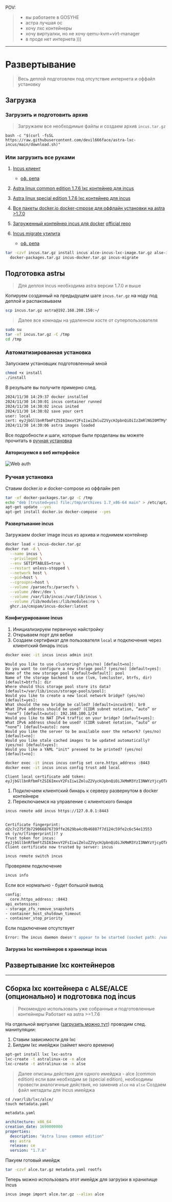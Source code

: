 POV:

> - вы работаете в GOSYHE
> - астра лучшая ос
> - хочу лхс контейнеры
> - хочу виртуалки, но не хочу qemu-kvm+virt-manager
> - в проде нет интернета )))

---

# Развертывание

> Весь деплой подготовлен под отсутствие интернета и оффайл установку

## Загрузка

### Загрузить и подготовить архив

> Загружаем все необходимые файлы и создаем архив `incus.tar.gz`

`bash -c "$(curl -fsSL https://raw.githubusercontent.com/devil666face/astra-lxc-incus/main/download.sh)"`

### Или загрузить все руками

1. [Incus клиент](https://github.com/devil666face/astra-lxc-incus/releases/download/v0.0.0/incus)

   - [оф. репа](https://github.com/lxc/incus/releases)

2. [Astra linux common edition 1.7.6 lxc контейнер для incus](https://github.com/devil666face/astra-lxc-incus/releases/download/v0.0.0/alce-incus-lxc-image.tar.gz)
3. [Astra linux special edition 1.7.6 lxc контейнер для incus](https://github.com/devil666face/astra-lxc-incus/releases/download/v0.0.0/alse-incus-lxc-image.tar.gz)
4. [Все пакеты docker.io docker-cmpose для оффлайн установки на astra >1.7.0](https://github.com/devil666face/astra-lxc-incus/releases/download/v0.0.0/docker-packages.tar.gz)
5. [Загруженный контейнер incus для docker](https://github.com/devil666face/astra-lxc-incus/releases/download/v0.0.0/incus-docker.tar.gz) [official repo](https://github.com/cmspam/incus-docker/pkgs/container/incus-docker)
6. [Incus migrate утилита](https://github.com/devil666face/astra-lxc-incus/releases/download/v0.0.0/incus-migrate)

   - [оф. репа](https://github.com/lxc/incus/releases)

```bash
tar -czvf incus.tar.gz install incus alce-incus-lxc-image.tar.gz alse-incus-lxc-image.tar.gz \
  docker-packages.tar.gz incus-docker.tar.gz incus-migrate
```

## Подготовка astrы

> Для деплоя incus необходима astra версии 1.7.0 и выше

Копируем созданный на предыдущем шаге `incus.tar.gz` на ноду под деплой и распаковываем

```bash
scp incus.tar.gz astra@192.168.200.150:~/
```

> Далее все комнады на удаленном хосте от суперпользователя

```bash
sudo su
tar -xf incus.tar.gz -C /tmp
cd /tmp

```

### Автоматизированная установка

Запускаем установщик подготовленный мной

```bash
chmod +x install
./install
```

В резульате вы получите примерно след.

```bash
2024/11/30 14:29:37 docker installed
2024/11/30 14:30:01 incus container runned
2024/11/30 14:30:02 incus inited
2024/11/30 14:30:02 save your cert
user: local
cert: eyJjbGllbnRfbmFtZSI6ImxvY2FsIiwiZmluZ2VycHJpbnQiOiIzZmRlNGI0MTMyY2EyZWNlY2RiNmU0NmIxNzZjNWQ1YmY5OTUxOTc1NWEzNDc3YzgwZTg0OTIwMDQ3YzJmYWNlIiwiYWRkcmVzc2VzIjpbIjE5Mi4xNjguMjAwLjE1MDo4NDQzIiwiMTcyLjE3LjAuMTo4NDQzIiwiMTkyLjE2OC4xMDAuMTo4NDQzIl0sInNlY3JldCI6IjkxOTEyMjNjZDU5OWU5NWY4ZDdjNWNhNjUwOWE5MjMyYzRjMmNjYjdhZGRiYmFiMWNmZGE4MTI0ZGRlYmRkNDUiLCJleHBpcmVzX2F0IjoiMDAwMS0wMS0wMVQwMDowMDowMFoifQ==
2024/11/30 14:30:06 astra images loaded
```

Все подробности и шаги, которые были проделаны вы можете прочитать в [ручная установка](#ручная-установка)

#### Авторизуемся в веб интерфейсе

![Web auth](https://github.com/devil666face/astra-lxc-incus/raw/refs/heads/main/dist/import-cert.gif)

### Ручная установка

Ставим docker.io и docker-compose из оффлайн реп

```bash
tar -xf docker-packages.tar.gz -C /tmp
echo "deb [trusted=yes] file:/tmp/archives 1.7_x86-64 main" > /etc/apt/sources.list
apt-get update --yes
apt-get install docker.io docker-compose --yes
```

#### Развертывание incus

Загружаем docker image incus из архива и поднимем контейнер

```bash
docker load < incus-docker.tar.gz
docker run -d \
  --name incus \
  --privileged \
  --env SETIPTABLES=true \
  --restart unless-stopped \
  --network host \
  --pid=host \
  --cgroupns=host \
  --volume /parsecfs:/parsecfs \
  --volume /dev:/dev \
  --volume /var/lib/incus:/var/lib/incus \
  --volume /lib/modules:/lib/modules:ro \
  ghcr.io/cmspam/incus-docker:latest
```

#### Конфигурирование incus

1. Инициализируем первичную найстройку
2. Открываем порт для вебки
3. Создаем сертификат для пользователя `local` и подключения через клиентский бинарь incus

```bash
docker exec -it incus incus admin init
```

```
Would you like to use clustering? (yes/no) [default=no]:
Do you want to configure a new storage pool? (yes/no) [default=yes]:
Name of the new storage pool [default=default]: pool
Name of the storage backend to use (lvm, lvmcluster, btrfs, dir) [default=btrfs]: dir
Where should this storage pool store its data? [default=/var/lib/incus/storage-pools/pool]:
Would you like to create a new local network bridge? (yes/no) [default=yes]:
What should the new bridge be called? [default=incusbr0]: br0
What IPv4 address should be used? (CIDR subnet notation, “auto” or “none”) [default=auto]: 192.168.100.1/24
Would you like to NAT IPv4 traffic on your bridge? [default=yes]:
What IPv6 address should be used? (CIDR subnet notation, “auto” or “none”) [default=auto]: none
Would you like the server to be available over the network? (yes/no) [default=no]:
Would you like stale cached images to be updated automatically? (yes/no) [default=yes]:
Would you like a YAML "init" preseed to be printed? (yes/no) [default=no]:
```

```bash
docker exec -it incus incus config set core.https_address :8443
docker exec -it incus incus config trust add local
```

```
Client local certificate add token:
eyJjbGllbnRfbmFtZSI6ImxvY2FsIiwiZmluZ2VycHJpbnQiOiJkMmM3YzI3NWYzYjcyOTA2Njg3NjczOWZmZTI2MjliYTRjMGI0Njg4N2Y3ZDEyNGM1OWZlMmM2YzU0ZTEzNTUzIiwiYWRkcmVzc2VzIjpbIjEwLjIyNC4xNTguMTcxOjg0NDMiLCIxNzIuMTcuMC4xOjg0NDMiLCIxOTIuMTY4LjEwMC4xOjg0NDMiLCIxOTIuMTY4LjIwMC4xOjg0NDMiLCIxOTIuMTY4LjEwMC4xOjg0NDMiXSwic2VjcmV0IjoiZGE2MzM2Mjk0ZmFkYTBhMDAwY2RlZjI0Y2YwNzg1ZDQ4YTU4MWVjMDRlYTFmNGNiZDQ0MGQwMjU2MDdmNzc2ZCIsImV4cGlyZXNfYXQiOiIwMDAxLTAxLTAxVDAwOjAwOjAwWiJ9
```

1. Подключаем клиентский бинарь к серверу развернутом в docker контейнере
2. Переключаемся на управление с клиентского бинаря

```bash
incus remote add incus https://127.0.0.1:8443
```

```

Certificate fingerprint: d2c7c275f3b729066876739ffe2629ba4c0b46887f7d124c59fe2c6c54e13553
ok (y/n/[fingerprint])? y
Trust token for incus: eyJjbGllbnRfbmFtZSI6ImxvY2FsIiwiZmluZ2VycHJpbnQiOiJkMmM3YzI3NWYzYjcyOTA2Njg3NjczOWZmZTI2MjliYTRjMGI0Njg4N2Y3ZDEyNGM1OWZlMmM2YzU0ZTEzNTUzIiwiYWRkcmVzc2VzIjpbIjEwLjIyNC4xNTguMTcxOjg0NDMiLCIxNzIuMTcuMC4xOjg0NDMiLCIxOTIuMTY4LjEwMC4xOjg0NDMiLCIxOTIuMTY4LjIwMC4xOjg0NDMiLCIxOTIuMTY4LjEwMC4xOjg0NDMiXSwic2VjcmV0IjoiZGE2MzM2Mjk0ZmFkYTBhMDAwY2RlZjI0Y2YwNzg1ZDQ4YTU4MWVjMDRlYTFmNGNiZDQ0MGQwMjU2MDdmNzc2ZCIsImV4cGlyZXNfYXQiOiIwMDAxLTAxLTAxVDAwOjAwOjAwWiJ9
Client certificate now trusted by server: incus
```

```bash
incus remote switch incus
```

Проверяем подключение

```bash
incus info
```

Если все нормально - будет большой вывод

```bash
config:
  core.https_address: :8443
api_extensions:
- storage_zfs_remove_snapshots
- container_host_shutdown_timeout
- container_stop_priority
```

Если подключение отсутствует

```bash
Error: The incus daemon doesn't appear to be started (socket path: /var/lib/incus/unix.socket)
```

#### Загрузка lxc контейнеров в хранилище incus

## Развертывание lxc контейнеров

---

## Сборка lxc контейнера с ALSE/ALCE (опционально) и подготовка под incus

> Рекомендую использовать уже собранные и подготовленные контейнеры
> Работает на astra >=1.7.6

На отдельной виртуалке ([загрузить можно тут](https://dl.astralinux.ru/ui/native/mg-generic/alse/qemu/)) проводим след. манипуляции:

1. Ставим зависимости для lxc
2. Билдим lxc имейджи (займет много времени)

```bash
apt-get install lxc lxc-astra
lxc-create -t astralinux-ce -n alce
lxc-create -t astralinux-se -n alse
```

> Далее описаны действия для одного имейджа - alce (common edition) если вам необходим se (special edition), необходимы провести аналогичные действия, но заменив `alce` на `alse`
> Создаем файл метадаты для incus имейджа

```
cd /var/lib/lxc/alce/
touch metadata.yaml
```

`metadata.yaml`

```yaml
architecture: x86_64
creation_date: 1690000000
properties:
  description: "Astra linux common edition"
  os: astra
  release: ce
  version: "1.7.6"
```

Пакуем готовый имейдж

```bash
tar -czvf alce.tar.gz metadata.yaml rootfs
```

Теперь можно использовать этот имейдж для загрузки в хранилище incus

```bash
incus image import alce.tar.gz --alias alce
```
